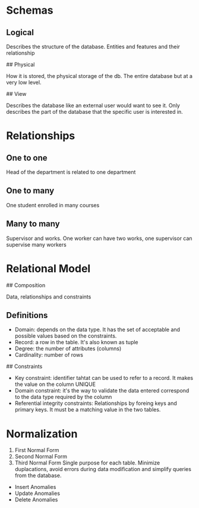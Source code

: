 # Schemas

## Logical

Describes the structure of the database. Entities and features and their relationship

## Physical

How it is stored, the physical storage of the db. The entire database but at a very low level.

## View

Describes the database like an external user would want to see it. Only describes the part of the database that the specific user is interested in.

# Relationships

## One to one

Head of the department is related to one department

## One to many

One student enrolled in many courses

## Many to many

Supervisor and works. One worker can have two works, one supervisor can supervise many workers

# Relational Model

## Composition

Data, relationships and constraints

## Definitions

- Domain: depends on the data type. It has the set of acceptable and possible values based on the constraints.
- Record: a row in the table. It's also known as tuple
- Degree: the number of attributes (columns)
- Cardinality: number of rows

## Constraints

- Key constraint: identifier tahtat can be used to refer to a record. It makes the value on the column UNIQUE
- Domain constraint: it's the way to validate the data entered correspond to the data type required by the column
- Referential integrity constraints: Relationships by foreing keys and primary keys. It must be a matching value in the two tables.

# Normalization

1. First Normal Form
2. Second Normal Form
3. Third Normal Form
   Single purpose for each table. Minimize duplacations, avoid errors during data modification and simplify queries from the database.

- Insert Anomalies
- Update Anomalies
- Delete Anomalies

##
